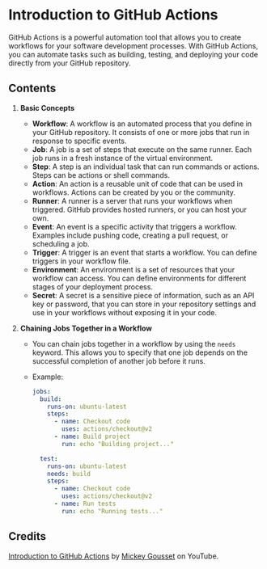 # Introduction to GitHub Actions

GitHub Actions is a powerful automation tool that allows you to create workflows for your software development processes. With GitHub Actions, you can automate tasks such as building, testing, and deploying your code directly from your GitHub repository.

## Contents

1. **Basic Concepts**

   - **Workflow**: A workflow is an automated process that you define in your GitHub repository. It consists of one or more jobs that run in response to specific events.
   - **Job**: A job is a set of steps that execute on the same runner. Each job runs in a fresh instance of the virtual environment.
   - **Step**: A step is an individual task that can run commands or actions. Steps can be actions or shell commands.
   - **Action**: An action is a reusable unit of code that can be used in workflows. Actions can be created by you or the community.
   - **Runner**: A runner is a server that runs your workflows when triggered. GitHub provides hosted runners, or you can host your own.
   - **Event**: An event is a specific activity that triggers a workflow. Examples include pushing code, creating a pull request, or scheduling a job.
   - **Trigger**: A trigger is an event that starts a workflow. You can define triggers in your workflow file.
   - **Environment**: An environment is a set of resources that your workflow can access. You can define environments for different stages of your deployment process.
   - **Secret**: A secret is a sensitive piece of information, such as an API key or password, that you can store in your repository settings and use in your workflows without exposing it in your code.

2. **Chaining Jobs Together in a Workflow**

   - You can chain jobs together in a workflow by using the `needs` keyword. This allows you to specify that one job depends on the successful completion of another job before it runs.
   - Example:

     ```yaml
     jobs:
       build:
         runs-on: ubuntu-latest
         steps:
           - name: Checkout code
             uses: actions/checkout@v2
           - name: Build project
             run: echo "Building project..."

       test:
         runs-on: ubuntu-latest
         needs: build
         steps:
           - name: Checkout code
             uses: actions/checkout@v2
           - name: Run tests
             run: echo "Running tests..."
     ```

## Credits

[Introduction to GitHub Actions](https://youtube.com/playlist?list=PLiO7XHcmTsleVSRaY7doSfZryYWMkMOxB&si=wqMOf9krw8grDRjt) by [Mickey Gousset](https://www.youtube.com/@MickeyGousset) on YouTube.

